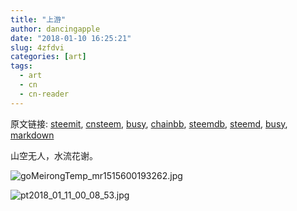 ```yaml
---
title: "上游"
author: dancingapple
date: "2018-01-10 16:25:21"
slug: 4zfdvi
categories: [art]
tags: 
  - art
  - cn
  - cn-reader
---
```


原文链接: [steemit](https://steemit.com), [cnsteem](https://cnsteem.com), [busy](https://busy.org), [chainbb](https://chainbb.com), [steemdb](https://steemdb.com), [steemd](https://steemd.com), [busy](https://busy.org), [markdown](https://raw.githubusercontent.com/pzhaonet/steem_dancingapple/master/content/post/4zfdvi.md)

山空无人，水流花谢。

![goMeirongTemp_mr1515600193262.jpg](https://steemitimages.com/DQmfQQxzjrxaNHzcxKkhtf72NTRX4H6zXEpXD59z3EhbqfQ/goMeirongTemp_mr1515600193262.jpg)


![pt2018_01_11_00_08_53.jpg](https://steemitimages.com/DQmS1KJgDzpz6BP6pbNbtudP8VJdrqisdG1UQAivdu5cBbM/pt2018_01_11_00_08_53.jpg)
